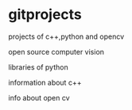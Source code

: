 # gitprojects
projects of c++,python and opencv

open source computer vision

libraries of python

information about c++

info about open cv